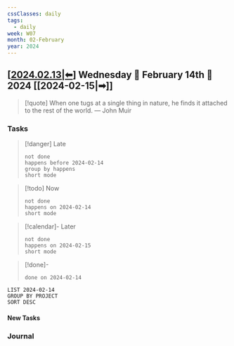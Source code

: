 ```yaml
---
cssClasses: daily
tags:
  - daily
week: W07
month: 02-February
year: 2024
---
```


## [[2024.02.13|⬅]] Wednesday 🔹 February 14th 🔹 2024 [[2024-02-15|➡]]

> [!quote] When one tugs at a single thing in nature, he finds it attached to the rest of the world.
> — John Muir

### Tasks

> [!danger] Late
> ```tasks
> not done
> happens before 2024-02-14
> group by happens
> short mode
> ```

> [!todo] Now
> ```tasks
> not done
> happens on 2024-02-14
> short mode
> ```

> [!calendar]- Later
> ```tasks
> not done
> happens on 2024-02-15
> short mode
> ```

> [!done]-
> ```tasks
> done on 2024-02-14
> ```

```toggl
LIST 2024-02-14
GROUP BY PROJECT
SORT DESC
```

#### New Tasks

### Journal

[//begin]: # "Autogenerated link references for markdown compatibility"
[2024.02.13|⬅]: 2024.02.13 "2024.02.13"
[//end]: # "Autogenerated link references"